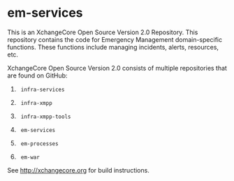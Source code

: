 # em-services
This is an XchangeCore Open Source Version 2.0 Repository.  This repository contains the code for Emergency Management domain-specific functions.  These functions include managing incidents, alerts, resources, etc.

XchangeCore Open Source Version 2.0 consists of multiple repositories that are found on GitHub:

1.      infra-services
2.      infra-xmpp
3.      infra-xmpp-tools
4.      em-services
5.      em-processes
6.      em-war

See http://xchangecore.org for build instructions.
